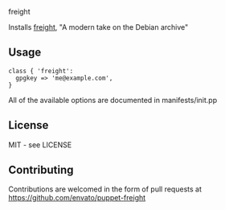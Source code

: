 freight

Installs [freight](https://github.com/rcrowley/freight), "A modern take on the Debian archive"

Usage
-----

```puppet
class { 'freight':
  gpgkey => 'me@example.com',
}
```

All of the available options are documented in manifests/init.pp

License
-------

MIT - see LICENSE

Contributing
-------

Contributions are welcomed in the form of pull requests at
https://github.com/envato/puppet-freight
